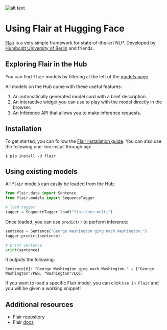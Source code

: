 ![alt text](https://raw.githubusercontent.com/flairNLP/flair/master/resources/docs/flair_logo_2020_FINAL_day_dpi72.png)

# Using Flair at Hugging Face

[Flair](https://github.com/flairNLP/flair) is a very simple framework for state-of-the-art NLP.
Developed by [Humboldt University of Berlin](https://www.informatik.hu-berlin.de/en/forschung-en/gebiete/ml-en/) and friends.

## Exploring Flair in the Hub

You can find `flair` models by filtering at the left of the [models page](https://huggingface.co/models?library=flair).

All models on the Hub come with these useful features:

1. An automatically generated model card with a brief description.
2. An interactive widget you can use to play with the model directly in the browser.
3. An Inference API that allows you to make inference requests.

## Installation

To get started, you can follow the [Flair installation guide](https://github.com/flairNLP/flair?tab=readme-ov-file#requirements-and-installation).
You can also use the following one-line install through pip:

```
$ pip install -U flair
```

## Using existing models

All `flair` models can easily be loaded from the Hub:

```py
from flair.data import Sentence
from flair.models import SequenceTagger

# load tagger
tagger = SequenceTagger.load("flair/ner-multi")
```

Once loaded, you can use `predict()` to perform inference:

```py
sentence = Sentence("George Washington ging nach Washington.")
tagger.predict(sentence)

# print sentence
print(sentence)
```

It outputs the following:

```text
Sentence[6]: "George Washington ging nach Washington." → ["George Washington"/PER, "Washington"/LOC]
```

If you want to load a specific Flair model, you can click `Use in Flair` and you will be given a working snippet!


## Additional resources

* Flair [repository](https://github.com/flairNLP/flair)
* Flair [docs](https://flairnlp.github.io/docs/intro)